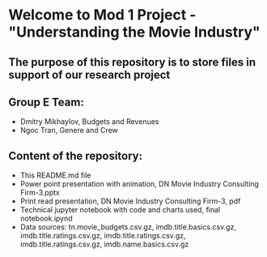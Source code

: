 # Welcome to Mod 1 Project - "Understanding the Movie Industry"

## The purpose of this repository is to store files in support of our research project

## Group E Team: 
- Dmitry Mikhaylov, Budgets and Revenues
- Ngoc Tran, Genere and Crew

## Content of the repository:
- This README.md file
- Power point presentation with animation, DN Movie Industry Consulting Firm-3.pptx
- Print read presentation, DN Movie Industry Consulting Firm-3, pdf
- Technical jupyter notebook with code and charts used, final notebook.ipynd
- Data sources: tn.movie_budgets.csv.gz, imdb.title.basics.csv.gz, imdb.title.ratings.csv.gz, imdb.title.ratings.csv.gz, imdb.title.ratings.csv.gz, imdb.name.basics.csv.gz
